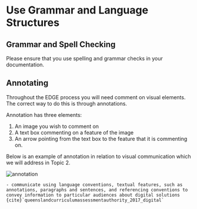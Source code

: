# Use Grammar and Language Structures

## Grammar and Spell Checking

Please ensure that you use spelling and grammar checks in your documentation.

## Annotating

Throughout the EDGE process you will need comment on visual elements. The correct way to do this is through annotations.

Annotation has three elements:

1. An image you wish to comment on
2. A text box commenting on a feature of the image
3. An arrow pointing from the text box to the feature that it is commenting on.

Below is an example of annotation in relation to visual communication which we will address in Topic 2.

![annotation](./assets/annotation.png)

```{admonition} Subject matter covered:
- communicate using language conventions, textual features, such as annotations, paragraphs and sentences, and referencing conventions to convey information to particular audiences about digital solutions
{cite}`queenslandcurriculumassessmentauthority_2017_digital`
```
